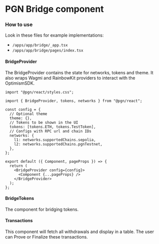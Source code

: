 # PGN Bridge component

### How to use

Look in these files for example implementations:

- `/apps/app/bridge/_app.tsx`
- `/apps/app/bridge/pages/index.tsx`

#### BridgeProvider

The BridgeProvider contains the state for networks, tokens and theme. It also wraps Wagmi and RainbowKit providers to interact with the OptimismSDK.

```tsx
import "@pgn/react/styles.css";

import { BridgeProvider, tokens, networks } from "@pgn/react";

const config = {
  // Optional theme
  theme: {},
  // Tokens to be shown in the UI
  tokens: [tokens.ETH, tokens.TestToken],
  // Configs with RPC url and chain IDs
  networks: {
    l1: networks.supportedChains.sepolia,
    l2: networks.supportedChains.pgnTestnet,
  },
};

export default ({ Component, pageProps }) => {
  return (
    <BridgeProvider config={config}>
      <Component {...pageProps} />
    </BridgeProvider>
  );
};
```

#### BridgeTokens

The component for bridging tokens.

#### Transactions

This component will fetch all withdrawals and display in a table. The user can Prove or Finalize these transactions.
